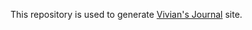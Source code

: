 This repository is used to generate [Vivian's Journal](https://itsvivianmill.github.io/journal) site.
